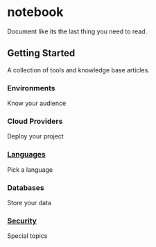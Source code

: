 # notebook
Document like its the last thing you need to read.

## Getting Started
A collection of tools and knowledge base articles.

### Environments
Know your audience

### Cloud Providers
Deploy your project

### [Languages](languages/READMe.md)
Pick a language

### Databases
Store your data

### [Security](security/README.md)
Special topics


